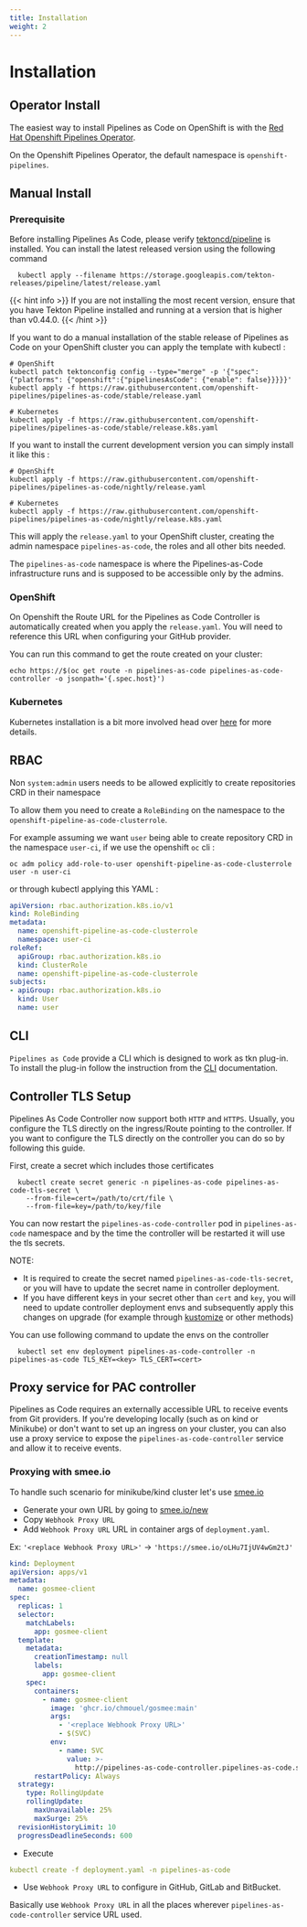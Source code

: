 ```yaml
---
title: Installation
weight: 2
---
```

# Installation

## Operator Install

The easiest way to install Pipelines as Code on OpenShift is with the [Red Hat Openshift Pipelines Operator](https://docs.openshift.com/container-platform/latest/cicd/pipelines/installing-pipelines.html).

On the Openshift Pipelines Operator, the default namespace is `openshift-pipelines`.

## Manual Install

### Prerequisite

Before installing Pipelines As Code, please verify
[tektoncd/pipeline](https://github.com/tektoncd/pipeline) is installed. You can
install the latest released version using the following command

```shell
  kubectl apply --filename https://storage.googleapis.com/tekton-releases/pipeline/latest/release.yaml
```

{{< hint info >}}
If you are not installing the most recent version, ensure that you have Tekton Pipeline installed and running at a version that is higher than v0.44.0.
{{< /hint >}}

If you want to do a manual installation of the stable release of Pipelines as Code
on your OpenShift cluster you can apply the template with kubectl :

```shell
# OpenShift
kubectl patch tektonconfig config --type="merge" -p '{"spec": {"platforms": {"openshift":{"pipelinesAsCode": {"enable": false}}}}}'
kubectl apply -f https://raw.githubusercontent.com/openshift-pipelines/pipelines-as-code/stable/release.yaml

# Kubernetes
kubectl apply -f https://raw.githubusercontent.com/openshift-pipelines/pipelines-as-code/stable/release.k8s.yaml
```

If you want to install the current development version you can simply
install it like this :

```shell
# OpenShift
kubectl apply -f https://raw.githubusercontent.com/openshift-pipelines/pipelines-as-code/nightly/release.yaml

# Kubernetes
kubectl apply -f https://raw.githubusercontent.com/openshift-pipelines/pipelines-as-code/nightly/release.k8s.yaml
```

This will apply the `release.yaml` to your OpenShift cluster, creating the admin
namespace `pipelines-as-code`, the roles and all other bits needed.

The `pipelines-as-code` namespace is where the Pipelines-as-Code infrastructure
runs and is supposed to be accessible only by the admins.

### OpenShift

On Openshift the Route URL for the Pipelines as Code Controller is automatically created when
you apply the `release.yaml`. You will need to reference this URL when configuring
your GitHub provider.

You can run this command to get the route created on your cluster:

```shell
echo https://$(oc get route -n pipelines-as-code pipelines-as-code-controller -o jsonpath='{.spec.host}')
```

### Kubernetes

Kubernetes installation is a bit more involved head over [here](/docs/install/kubernetes) for more details.

## RBAC

Non `system:admin` users needs to be allowed explicitly to create repositories
CRD in their namespace

To allow them you need to create a `RoleBinding` on the namespace to the
`openshift-pipeline-as-code-clusterrole`.

For example assuming we want `user` being able to create repository CRD in the
namespace `user-ci`, if we use the openshift `oc` cli :

```shell
oc adm policy add-role-to-user openshift-pipeline-as-code-clusterrole user -n user-ci
```

or through kubectl applying this YAML :

```yaml
apiVersion: rbac.authorization.k8s.io/v1
kind: RoleBinding
metadata:
  name: openshift-pipeline-as-code-clusterrole
  namespace: user-ci
roleRef:
  apiGroup: rbac.authorization.k8s.io
  kind: ClusterRole
  name: openshift-pipeline-as-code-clusterrole
subjects:
- apiGroup: rbac.authorization.k8s.io
  kind: User
  name: user
```

## CLI

`Pipelines as Code` provide a CLI which is designed to work as tkn plug-in. To
install the plug-in follow the instruction from the [CLI](/docs/guide/cli)
documentation.

## Controller TLS Setup

Pipelines As Code Controller now support both `HTTP` and `HTTPS`. Usually, you configure the TLS directly on the
ingress/Route pointing to the controller. If you want to configure the TLS directly on the controller you can do so
by following this guide.

First, create a secret which includes those certificates

```shell
  kubectl create secret generic -n pipelines-as-code pipelines-as-code-tls-secret \
    --from-file=cert=/path/to/crt/file \
    --from-file=key=/path/to/key/file
```

You can now restart the `pipelines-as-code-controller` pod in `pipelines-as-code` namespace and by the time the controller will be
restarted it will use the tls secrets.

NOTE:

- It is required to create the secret named `pipelines-as-code-tls-secret`, or you will have to update the secret name in
controller deployment.
- If you have different keys in your secret other than `cert` and `key`, you will need to update controller deployment envs
and subsequently apply this changes on upgrade (for example through [kustomize](https://kustomize.io/) or other methods)

You can use following command to update the envs on the controller

```shell
  kubectl set env deployment pipelines-as-code-controller -n pipelines-as-code TLS_KEY=<key> TLS_CERT=<cert>
```

## Proxy service for PAC controller

Pipelines as Code requires an externally accessible URL to receive events from Git providers.
If you're developing locally (such as on kind or Minikube) or don't want to set up an ingress on your cluster,
you can also use a proxy service to expose the `pipelines-as-code-controller` service and allow it to receive events.

### Proxying with smee.io

To handle such scenario for minikube/kind cluster let's use [smee.io](https://smee.io/)

- Generate your own URL by going to [smee.io/new](https://smee.io/new)
- Copy `Webhook Proxy URL`
- Add `Webhook Proxy URL` URL in container args of `deployment.yaml`.

Ex: `'<replace Webhook Proxy URL>'` -> `'https://smee.io/oLHu7IjUV4wGm2tJ'`

```yaml
kind: Deployment
apiVersion: apps/v1
metadata:
  name: gosmee-client
spec:
  replicas: 1
  selector:
    matchLabels:
      app: gosmee-client
  template:
    metadata:
      creationTimestamp: null
      labels:
        app: gosmee-client
    spec:
      containers:
        - name: gosmee-client
          image: 'ghcr.io/chmouel/gosmee:main'
          args:
            - '<replace Webhook Proxy URL>'
            - $(SVC)
          env:
            - name: SVC
              value: >-
                http://pipelines-as-code-controller.pipelines-as-code.svc.cluster.local:8080
      restartPolicy: Always
  strategy:
    type: RollingUpdate
    rollingUpdate:
      maxUnavailable: 25%
      maxSurge: 25%
  revisionHistoryLimit: 10
  progressDeadlineSeconds: 600
```

- Execute

```yaml
kubectl create -f deployment.yaml -n pipelines-as-code
```

- Use `Webhook Proxy URL` to configure in GitHub, GitLab and BitBucket.

Basically use `Webhook Proxy URL` in all the places wherever `pipelines-as-code-controller` service URL used.
